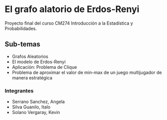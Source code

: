 # El grafo alatorio de Erdos-Renyi

Proyecto final del curso CM274 Introducción a la Estadística y Probabilidades.

## Sub-temas
* Grafos Aleatorios
* El modelo de Erdos-Renyi
* Aplicación: Problema de Clique
* Problema de aproximar el valor de min-max de un juego multijugador de manera estratégica
### Integrantes


* Serrano Sanchez, Angela
* Silva Guanilo, Italo
* Solano Vergaray, Kevin